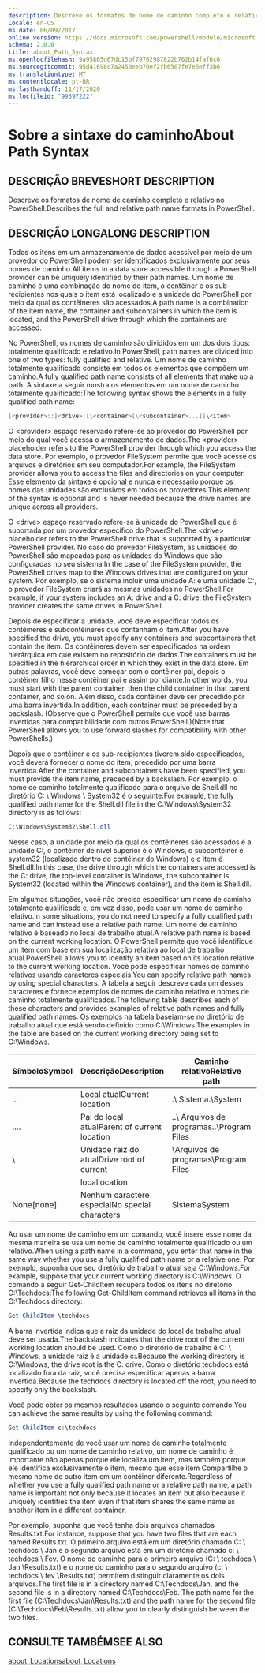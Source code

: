 ```yaml
---
description: Descreve os formatos de nome de caminho completo e relativo no PowerShell.
Locale: en-US
ms.date: 06/09/2017
online version: https://docs.microsoft.com/powershell/module/microsoft.powershell.core/about/about_path_syntax?view=powershell-7.2&WT.mc_id=ps-gethelp
schema: 2.0.0
title: about_Path_Syntax
ms.openlocfilehash: 9a95865d67dc15bf79762987622b702b14faf6c6
ms.sourcegitcommit: 95d41698c7a2450eeb70ef2fb6507fe7e6eff3b6
ms.translationtype: MT
ms.contentlocale: pt-BR
ms.lasthandoff: 11/17/2020
ms.locfileid: "99597222"
---
```

# <a name="about-path-syntax"></a><span data-ttu-id="af62c-103">Sobre a sintaxe do caminho</span><span class="sxs-lookup"><span data-stu-id="af62c-103">About Path Syntax</span></span>

## <a name="short-description"></a><span data-ttu-id="af62c-104">DESCRIÇÃO BREVE</span><span class="sxs-lookup"><span data-stu-id="af62c-104">SHORT DESCRIPTION</span></span>
<span data-ttu-id="af62c-105">Descreve os formatos de nome de caminho completo e relativo no PowerShell.</span><span class="sxs-lookup"><span data-stu-id="af62c-105">Describes the full and relative path name formats in  PowerShell.</span></span>

## <a name="long-description"></a><span data-ttu-id="af62c-106">DESCRIÇÃO LONGA</span><span class="sxs-lookup"><span data-stu-id="af62c-106">LONG DESCRIPTION</span></span>

<span data-ttu-id="af62c-107">Todos os itens em um armazenamento de dados acessível por meio de um provedor do PowerShell podem ser identificados exclusivamente por seus nomes de caminho.</span><span class="sxs-lookup"><span data-stu-id="af62c-107">All items in a data store accessible through a PowerShell provider can be uniquely identified by their path names.</span></span> <span data-ttu-id="af62c-108">Um nome de caminho é uma combinação do nome do item, o contêiner e os sub-recipientes nos quais o item está localizado e a unidade do PowerShell por meio da qual os contêineres são acessados.</span><span class="sxs-lookup"><span data-stu-id="af62c-108">A path name is a combination of the item name, the container and subcontainers in which the item is located, and the PowerShell drive through which the containers are accessed.</span></span>

<span data-ttu-id="af62c-109">No PowerShell, os nomes de caminho são divididos em um dos dois tipos: totalmente qualificado e relativo.</span><span class="sxs-lookup"><span data-stu-id="af62c-109">In PowerShell, path names are divided into one of two types: fully qualified and relative.</span></span> <span data-ttu-id="af62c-110">Um nome de caminho totalmente qualificado consiste em todos os elementos que compõem um caminho.</span><span class="sxs-lookup"><span data-stu-id="af62c-110">A fully qualified path name consists of all elements that make up a path.</span></span> <span data-ttu-id="af62c-111">A sintaxe a seguir mostra os elementos em um nome de caminho totalmente qualificado:</span><span class="sxs-lookup"><span data-stu-id="af62c-111">The following syntax shows the elements in a fully qualified path name:</span></span>

```powershell
[<provider>::]<drive>:[\<container>[\<subcontainer>...]]\<item>
```

<span data-ttu-id="af62c-112">O \<provider\> espaço reservado refere-se ao provedor do PowerShell por meio do qual você acessa o armazenamento de dados.</span><span class="sxs-lookup"><span data-stu-id="af62c-112">The \<provider\> placeholder refers to the PowerShell provider through which you access the data store.</span></span> <span data-ttu-id="af62c-113">Por exemplo, o provedor FileSystem permite que você acesse os arquivos e diretórios em seu computador.</span><span class="sxs-lookup"><span data-stu-id="af62c-113">For example, the FileSystem provider allows you to access the files and directories on your computer.</span></span> <span data-ttu-id="af62c-114">Esse elemento da sintaxe é opcional e nunca é necessário porque os nomes das unidades são exclusivos em todos os provedores.</span><span class="sxs-lookup"><span data-stu-id="af62c-114">This element of the syntax is optional and is never needed because the drive names are unique across all providers.</span></span>

<span data-ttu-id="af62c-115">O \<drive\> espaço reservado refere-se à unidade do PowerShell que é suportada por um provedor específico do PowerShell.</span><span class="sxs-lookup"><span data-stu-id="af62c-115">The \<drive\> placeholder refers to the PowerShell drive that is supported by a particular PowerShell provider.</span></span> <span data-ttu-id="af62c-116">No caso do provedor FileSystem, as unidades do PowerShell são mapeadas para as unidades do Windows que são configuradas no seu sistema.</span><span class="sxs-lookup"><span data-stu-id="af62c-116">In the case of the FileSystem provider, the PowerShell drives map to the Windows drives that are configured on your system.</span></span> <span data-ttu-id="af62c-117">Por exemplo, se o sistema incluir uma unidade A: e uma unidade C:, o provedor FileSystem criará as mesmas unidades no PowerShell.</span><span class="sxs-lookup"><span data-stu-id="af62c-117">For example, if your system includes an A: drive and a C: drive, the FileSystem provider creates the same drives in PowerShell.</span></span>

<span data-ttu-id="af62c-118">Depois de especificar a unidade, você deve especificar todos os contêineres e subcontêineres que contenham o item.</span><span class="sxs-lookup"><span data-stu-id="af62c-118">After you have specified the drive, you must specify any containers and subcontainers that contain the item.</span></span> <span data-ttu-id="af62c-119">Os contêineres devem ser especificados na ordem hierárquica em que existem no repositório de dados.</span><span class="sxs-lookup"><span data-stu-id="af62c-119">The containers must be specified in the hierarchical order in which they exist in the data store.</span></span> <span data-ttu-id="af62c-120">Em outras palavras, você deve começar com o contêiner pai, depois o contêiner filho nesse contêiner pai e assim por diante.</span><span class="sxs-lookup"><span data-stu-id="af62c-120">In other words, you must start with the parent container, then the child container in that parent container, and so on.</span></span> <span data-ttu-id="af62c-121">Além disso, cada contêiner deve ser precedido por uma barra invertida.</span><span class="sxs-lookup"><span data-stu-id="af62c-121">In addition, each container must be preceded by a backslash.</span></span> <span data-ttu-id="af62c-122">(Observe que o PowerShell permite que você use barras invertidas para compatibilidade com outros PowerShell.)</span><span class="sxs-lookup"><span data-stu-id="af62c-122">(Note that PowerShell allows you to use forward slashes for compatibility with other PowerShells.)</span></span>

<span data-ttu-id="af62c-123">Depois que o contêiner e os sub-recipientes tiverem sido especificados, você deverá fornecer o nome do item, precedido por uma barra invertida.</span><span class="sxs-lookup"><span data-stu-id="af62c-123">After the container and subcontainers have been specified, you must provide the item name, preceded by a backslash.</span></span> <span data-ttu-id="af62c-124">Por exemplo, o nome de caminho totalmente qualificado para o arquivo de Shell.dll no diretório C: \\ Windows \\ System32 é o seguinte:</span><span class="sxs-lookup"><span data-stu-id="af62c-124">For example, the fully qualified path name for the Shell.dll file in the C:\\Windows\\System32 directory is as follows:</span></span>

```powershell
C:\Windows\System32\Shell.dll
```

<span data-ttu-id="af62c-125">Nesse caso, a unidade por meio da qual os contêineres são acessados é a unidade C:, o contêiner de nível superior é o Windows, o subcontêiner é system32 (localizado dentro do contêiner do Windows) e o item é Shell.dll.</span><span class="sxs-lookup"><span data-stu-id="af62c-125">In this case, the drive through which the containers are accessed is the C: drive, the top-level container is Windows, the subcontainer is System32 (located within the Windows container), and the item is Shell.dll.</span></span>

<span data-ttu-id="af62c-126">Em algumas situações, você não precisa especificar um nome de caminho totalmente qualificado e, em vez disso, pode usar um nome de caminho relativo.</span><span class="sxs-lookup"><span data-stu-id="af62c-126">In some situations, you do not need to specify a fully qualified path name and can instead use a relative path name.</span></span> <span data-ttu-id="af62c-127">Um nome de caminho relativo é baseado no local de trabalho atual.</span><span class="sxs-lookup"><span data-stu-id="af62c-127">A relative path name is based on the current working location.</span></span> <span data-ttu-id="af62c-128">O PowerShell permite que você identifique um item com base em sua localização relativa ao local de trabalho atual.</span><span class="sxs-lookup"><span data-stu-id="af62c-128">PowerShell allows you to identify an item based on its location relative to the current working location.</span></span> <span data-ttu-id="af62c-129">Você pode especificar nomes de caminho relativos usando caracteres especiais.</span><span class="sxs-lookup"><span data-stu-id="af62c-129">You can specify relative path names by using special characters.</span></span> <span data-ttu-id="af62c-130">A tabela a seguir descreve cada um desses caracteres e fornece exemplos de nomes de caminho relativo e nomes de caminho totalmente qualificados.</span><span class="sxs-lookup"><span data-stu-id="af62c-130">The following table describes each of these characters and provides examples of relative path names and fully qualified path names.</span></span> <span data-ttu-id="af62c-131">Os exemplos na tabela baseiam-se no diretório de trabalho atual que está sendo definido como C:\Windows.</span><span class="sxs-lookup"><span data-stu-id="af62c-131">The examples in the table are based on the current working directory being set to C:\Windows.</span></span>

|<span data-ttu-id="af62c-132">Símbolo</span><span class="sxs-lookup"><span data-stu-id="af62c-132">Symbol</span></span>|<span data-ttu-id="af62c-133">Descrição</span><span class="sxs-lookup"><span data-stu-id="af62c-133">Description</span></span>               |<span data-ttu-id="af62c-134">Caminho relativo</span><span class="sxs-lookup"><span data-stu-id="af62c-134">Relative path</span></span>    |<span data-ttu-id="af62c-135">Caminho completo</span><span class="sxs-lookup"><span data-stu-id="af62c-135">Full path</span></span>          |
|------|--------------------------|-----------------|-------------------|
|<span data-ttu-id="af62c-136">.</span><span class="sxs-lookup"><span data-stu-id="af62c-136">.</span></span>     |<span data-ttu-id="af62c-137">Local atual</span><span class="sxs-lookup"><span data-stu-id="af62c-137">Current location</span></span>          |<span data-ttu-id="af62c-138">.\\ Sistema</span><span class="sxs-lookup"><span data-stu-id="af62c-138">.\\System</span></span>        |<span data-ttu-id="af62c-139">c: \\ \\ sistema Windows</span><span class="sxs-lookup"><span data-stu-id="af62c-139">c:\\Windows\\System</span></span>|
|<span data-ttu-id="af62c-140">..</span><span class="sxs-lookup"><span data-stu-id="af62c-140">..</span></span>    |<span data-ttu-id="af62c-141">Pai do local atual</span><span class="sxs-lookup"><span data-stu-id="af62c-141">Parent of current location</span></span>|<span data-ttu-id="af62c-142">..\\ Arquivos de programas</span><span class="sxs-lookup"><span data-stu-id="af62c-142">..\\Program Files</span></span>|<span data-ttu-id="af62c-143">c: \\ arquivos de programas</span><span class="sxs-lookup"><span data-stu-id="af62c-143">c:\\Program Files</span></span>  |
|\     |<span data-ttu-id="af62c-144">Unidade raiz do atual</span><span class="sxs-lookup"><span data-stu-id="af62c-144">Drive root of current</span></span>     |<span data-ttu-id="af62c-145">\\Arquivos de programas</span><span class="sxs-lookup"><span data-stu-id="af62c-145">\\Program Files</span></span>  |<span data-ttu-id="af62c-146">c: \\ arquivos de programas</span><span class="sxs-lookup"><span data-stu-id="af62c-146">c:\\Program Files</span></span>  |
|      |<span data-ttu-id="af62c-147">local</span><span class="sxs-lookup"><span data-stu-id="af62c-147">location</span></span>                  |                 |                   |
|<span data-ttu-id="af62c-148">None</span><span class="sxs-lookup"><span data-stu-id="af62c-148">[none]</span></span>|<span data-ttu-id="af62c-149">Nenhum caractere especial</span><span class="sxs-lookup"><span data-stu-id="af62c-149">No special characters</span></span>     |<span data-ttu-id="af62c-150">Sistema</span><span class="sxs-lookup"><span data-stu-id="af62c-150">System</span></span>           |<span data-ttu-id="af62c-151">c: \\ \\ sistema Windows</span><span class="sxs-lookup"><span data-stu-id="af62c-151">c:\\Windows\\System</span></span>|

<span data-ttu-id="af62c-152">Ao usar um nome de caminho em um comando, você insere esse nome da mesma maneira se usa um nome de caminho totalmente qualificado ou um relativo.</span><span class="sxs-lookup"><span data-stu-id="af62c-152">When using a path name in a command, you enter that name in the same way whether you use a fully qualified path name or a relative one.</span></span> <span data-ttu-id="af62c-153">Por exemplo, suponha que seu diretório de trabalho atual seja C:\Windows.</span><span class="sxs-lookup"><span data-stu-id="af62c-153">For example, suppose that your current working directory is C:\Windows.</span></span> <span data-ttu-id="af62c-154">O comando a seguir Get-ChildItem recupera todos os itens no diretório C:\Techdocs:</span><span class="sxs-lookup"><span data-stu-id="af62c-154">The following Get-ChildItem command retrieves all items in the C:\Techdocs directory:</span></span>

```powershell
Get-ChildItem \techdocs
```

<span data-ttu-id="af62c-155">A barra invertida indica que a raiz da unidade do local de trabalho atual deve ser usada.</span><span class="sxs-lookup"><span data-stu-id="af62c-155">The backslash indicates that the drive root of the current working location should be used.</span></span> <span data-ttu-id="af62c-156">Como o diretório de trabalho é C: \\ Windows, a unidade raiz é a unidade c:.</span><span class="sxs-lookup"><span data-stu-id="af62c-156">Because the working directory is C:\\Windows, the drive root is the C: drive.</span></span> <span data-ttu-id="af62c-157">Como o diretório techdocs está localizado fora da raiz, você precisa especificar apenas a barra invertida.</span><span class="sxs-lookup"><span data-stu-id="af62c-157">Because the techdocs directory is located off the root, you need to specify only the backslash.</span></span>

<span data-ttu-id="af62c-158">Você pode obter os mesmos resultados usando o seguinte comando:</span><span class="sxs-lookup"><span data-stu-id="af62c-158">You can achieve the same results by using the following command:</span></span>

```powershell
Get-ChildItem c:\techdocs
```

<span data-ttu-id="af62c-159">Independentemente de você usar um nome de caminho totalmente qualificado ou um nome de caminho relativo, um nome de caminho é importante não apenas porque ele localiza um item, mas também porque ele identifica exclusivamente o item, mesmo que esse item Compartilhe o mesmo nome de outro item em um contêiner diferente.</span><span class="sxs-lookup"><span data-stu-id="af62c-159">Regardless of whether you use a fully qualified path name or a relative path name, a path name is important not only because it locates an item but also because it uniquely identifies the item even if that item shares the same name as another item in a different container.</span></span>

<span data-ttu-id="af62c-160">Por exemplo, suponha que você tenha dois arquivos chamados Results.txt.</span><span class="sxs-lookup"><span data-stu-id="af62c-160">For instance, suppose that you have two files that are each named Results.txt.</span></span>
<span data-ttu-id="af62c-161">O primeiro arquivo está em um diretório chamado C: \\ techdocs \\ Jan e o segundo arquivo está em um diretório chamado c: \\ techdocs \\ Fev. O nome do caminho para o primeiro arquivo (C: \\ techdocs \\ Jan \\Results.txt) e o nome do caminho para o segundo arquivo (c: \\ techdocs \\ fev \\Results.txt) permitem distinguir claramente os dois arquivos.</span><span class="sxs-lookup"><span data-stu-id="af62c-161">The first file is in a directory named C:\\Techdocs\\Jan, and the second file is in a directory named C:\\Techdocs\\Feb. The path name for the first file (C:\\Techdocs\\Jan\\Results.txt) and the path name for the second file (C:\\Techdocs\\Feb\\Results.txt) allow you to clearly distinguish between the two files.</span></span>

## <a name="see-also"></a><span data-ttu-id="af62c-162">CONSULTE TAMBÉM</span><span class="sxs-lookup"><span data-stu-id="af62c-162">SEE ALSO</span></span>

[<span data-ttu-id="af62c-163">about_Locations</span><span class="sxs-lookup"><span data-stu-id="af62c-163">about_Locations</span></span>](about_Locations.md)

